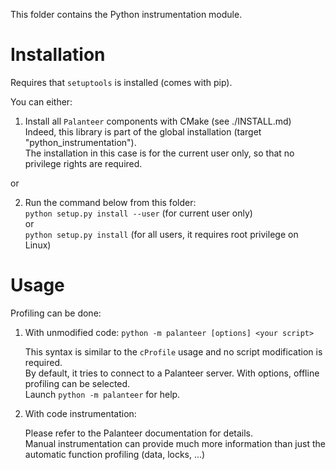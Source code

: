 This folder contains the Python instrumentation module.

Installation
============

Requires that `setuptools` is installed (comes with pip).

You can either:

1) Install all `Palanteer` components with CMake (see ./INSTALL.md) <br/>
   Indeed, this library is part of the global installation (target "python_instrumentation"). <br/>
   The installation in this case is for the current user only, so that no privilege rights are required.

or

2) Run the command below from this folder: <br/>
     `python setup.py install --user`    (for current user only) <br/>
or <br/>
     `python setup.py install`           (for all users, it requires root privilege on Linux) <br/>



Usage
=====

Profiling can be done:

1) With unmodified code:  `python -m palanteer [options] <your script>`

     This syntax is similar to the `cProfile` usage and no script modification is required. <br/>
     By default, it tries to connect to a Palanteer server. With options, offline profiling can be selected. <br/>
     Launch `python -m palanteer` for help.

2) With code instrumentation:

    Please refer to the Palanteer documentation for details. <br/>
    Manual instrumentation can provide much more information than just the automatic function profiling (data, locks, ...)

